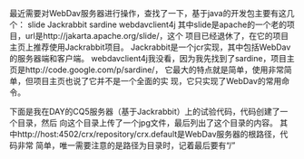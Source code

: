 最近需要对WebDav服务器进行操作，查找了一下，基于java的开发包主要有这几个：
slide
Jackrabbit
sardine
webdavclient4j
其中slide是apache的一个老的项目，url是http://jakarta.apache.org/slide/，这个
项目已经退休了，在它的项目主页上推荐使用Jackrabbit项目。
Jackrabbit是一个jcr实现，其中包括WebDav的服务器端和客户端。
webdavclient4j我没看，因为我先找到了sardine，项目主页是http://code.google.com/p/sardine/，
它最大的特点就是简单，使用非常简单，但项目主页也说了它并不是一个全面的实
现，它只实现了WebDav的常用命令。

下面是我在DAY的CQ5服务器（基于Jackrabbit）上的试验代码，代码创建了一个目录，然后
向这个目录上传了一个jpg文件，最后列出了这个目录的内容。
其中http://host:4502/crx/repository/crx.default是WebDav服务器的根路径，代码非常
简单，唯一需要注意的是路径为目录时，记着最后要有“/”